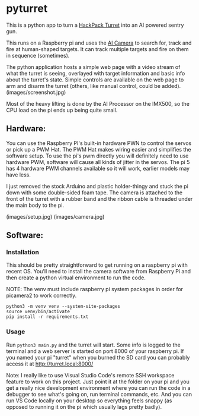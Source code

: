 # pyturret

This is a python app to turn a [HackPack Turret](https://www.crunchlabs.com/products/ir-turret) into an AI powered sentry gun.

This runs on a Raspberry pi and uses the [AI Camera](https://www.raspberrypi.com/products/ai-camera/) to search for, track and fire at human-shaped targets.  It can track multiple targets and fire on them in sequence (sometimes).

The python application hosts a simple web page with a video stream of what the turret is seeing, overlayed with target information and basic info about the turret's state.  Simple controls are available on the web page to arm and disarm the turret (others, like manual control, could be added).
(images/screenshot.jpg)

Most of the heavy lifting is done by the AI Processor on the IMX500, so the CPU load on the pi ends up being quite small.

## Hardware:
You can use the Raspberry PI's built-in hardware PWN to control the servos or pick up a PWM Hat. The PWM Hat makes wiring easier and simplifies the software setup.  To use the pi's pwm directly you will definitely need to use hardware PWM, software will cause all kinds of jitter in the servos.  The pi 5 has 4 hardware PWM channels available so it will work, earlier models may have less.

I just removed the stock Arduino and plastic holder-thingy and stuck the pi down with some double-sided foam tape.  The camera is attached to the front of the turret with a rubber band and the ribbon cable is threaded under the main body to the pi.

(images/setup.jpg)
(images/camera.jpg)


## Software:
### Installation
This should be pretty straightforward to get running on a raspberry pi with recent OS.  You'll need to install the camera software from Raspberry Pi and then create a python virtual environment to run the code.

NOTE: The venv must include raspberry pi system packages in order for picamera2 to work correctly.
```
python3 -m venv venv --system-site-packages
source venv/bin/activate`
pip install -r requirements.txt
```

### Usage
Run `python3 main.py` and the turret will start.  Some info is logged to the terminal and a web server is started on port 8000 of your raspberry pi.  If you named your pi "turret" when you burned the SD card you can probably access it at http://turret.local:8000/

Note: I really like to use Visual Studio Code's remote SSH workspace feature to work on this project.  Just point it at the folder on your pi and you get a really nice development environment where you can run the code in a debugger to see what's going on, run terminal commands, etc.  And you can run VS Code locally on your desktop so everything feels snappy (as opposed to running it on the pi which usually lags pretty badly).